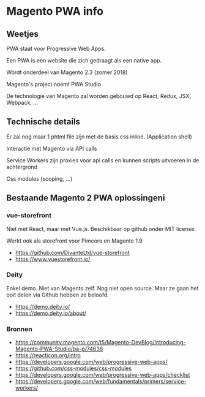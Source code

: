 # Magento PWA info

## Weetjes

PWA staat voor Progressive Web Apps.

Een PWA is een website die zich gedraagt als een native app.

Wordt onderdeel van Magento 2.3 (zomer 2018)

Magento's project noemt PWA Studio

De technologie van Magento zal worden gebouwd op React, Redux, JSX, Webpack, ...

## Technische details

Er zal nog maar 1 phtml file zijn met de basis css inline. (Application shell)

Interactie met Magento via API calls

Service Workers zijn proxies voor api calls en kunnen scripts uitvoeren in de achtergrond

Css modules (scoping, ...)

## Bestaande Magento 2 PWA oplossingeni

### vue-storefront

Niet met React, maar met Vue.js. Beschikbaar op github onder MIT license.

Werkt ook als storefront voor Pimcore en Magento 1.9

- https://github.com/DivanteLtd/vue-storefront
- https://www.vuestorefront.io/

### Deity

Enkel demo. Niet van Magento zelf.  Nog niet open source. Maar ze gaan het ooit delen via Github hebben ze beloofd.

- https://demo.deity.io/
- https://demo.deity.io/about/

### Bronnen

- https://community.magento.com/t5/Magento-DevBlog/Introducing-Magento-PWA-Studio/ba-p/74636
- https://reacticon.org/intro
- https://developers.google.com/web/progressive-web-apps/
- https://github.com/css-modules/css-modules
- https://developers.google.com/web/progressive-web-apps/checklist
- https://developers.google.com/web/fundamentals/primers/service-workers/




